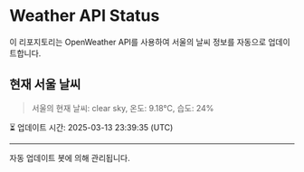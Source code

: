 
# Weather API Status

이 리포지토리는 OpenWeather API를 사용하여 서울의 날씨 정보를 자동으로 업데이트합니다.

## 현재 서울 날씨
> 서울의 현재 날씨: clear sky, 온도: 9.18°C, 습도: 24%

⏳ 업데이트 시간: 2025-03-13 23:39:35 (UTC)

---
자동 업데이트 봇에 의해 관리됩니다.
